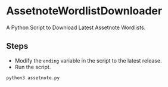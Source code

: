 # AssetnoteWordlistDownloader
A Python Script to Download Latest Assetnote Wordlists.

## Steps

* Modify the `ending` variable in the script to the latest release.
* Run the script.
```
python3 assetnote.py
```
